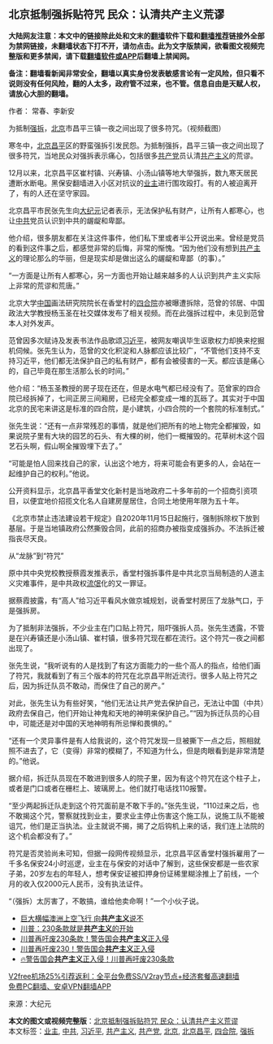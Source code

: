  <h2>北京抵制强拆贴符咒 民众：认清共产主义荒谬</h2> <p class="notice"><b>大陆网友注意：本文中的链接除此处和文末的<a href="https://github.com/bannedbook/fanqiang" >翻墙</a>软件下载和<a href="https://github.com/killgcd/justmysocks/blob/master/README.md">翻墙推荐</a>链接外全部为禁网链接，未翻墙状态下打不开，请勿点击。此为文字版禁闻，欲看图文视频完整版和更多禁闻，请下载<a href="https://github.com/bannedbook/fanqiang">翻墙软件或APP</a>后翻墙上禁闻网。</p><p>备注：翻墙看新闻非常安全，翻墙以真实身份发表敏感言论有一定风险，但只看不说则没有任何风险，翻的人太多，政府管不过来，也不管。信息自由是天赋人权，请放心大胆的翻墙。</b></p>  <div class="entry"> <p>作者： 常春、李新安</p> <p id="conimg">为抵制<a href="https://www.bannedbook.org/bnews/tag/%e5%bc%ba%e6%8b%86/" class="st_tag internal_tag" rel="tag" title="标签 强拆 下的日志">强拆</a>，<a href="https://www.bannedbook.org/bnews/tag/%e5%8c%97%e4%ba%ac/" class="st_tag internal_tag" rel="tag" title="标签 北京 下的日志">北京</a>市昌平三镇一夜之间出现了很多符咒。（视频截图）</p> <p>寒冬中，<a href="https://www.bannedbook.org/bnews/tag/%E5%8C%97%E4%BA%AC%E6%98%8C%E5%B9%B3/" class="st_tag internal_tag" rel="tag" title="标签 北京昌平 下的日志">北京昌平</a>区的野蛮强拆引发民怨。为抵制强拆，昌平三镇一夜之间出现了很多符咒，当地民众对强拆表示痛心，包括很多<a href="https://www.bannedbook.org/bnews/tag/%e5%85%b1%e4%ba%a7%e5%85%9a/" class="st_tag internal_tag" rel="tag" title="标签 共产党 下的日志">共产党</a>员认清<span class='wp_keywordlink'><a href="https://www.bannedbook.org/forum2/topic6177.html" title="《共产主义的终极目的》" target="_blank">共产主义</a></span>的荒谬。</p> <p>12月以来，北京昌平区崔村镇、兴寿镇、小汤山镇等地大举强拆，数九寒天居民遭断水断电。黑保安翻墙进入小区对抗议的<a href="https://www.bannedbook.org/bnews/tag/%e4%b8%9a%e4%b8%bb/" class="st_tag internal_tag" rel="tag" title="标签 业主 下的日志">业主</a>进行围攻殴打。有的人被迫离开了，有的人还在坚守家园。</p> <p>北京昌平市民张先生向<span class='wp_keywordlink_affiliate'><a href="http://www.epochtimes.com/" title="大纪元" target="_blank">大纪元</a></span>记者表示，无法保护私有财产，让所有人都寒心，也让<a href="https://www.bannedbook.org/bnews/tag/%e4%b8%ad%e5%85%b1/" class="st_tag internal_tag" rel="tag" title="标签 中共 下的日志">中共</a>党员认识到中共的龌龊和卑鄙。</p> <p>他介绍，很多朋友都在关注这件事件，他们私下里或者半公开说出来。曾经是党员的看到这件事之后，都感觉非常的后悔，非常的惭愧。“因为他们没有想到<a href="https://www.bannedbook.org/bnews/tag/%e5%85%b1%e4%ba%a7%e4%b8%bb%e4%b9%89/" class="st_tag internal_tag" rel="tag" title="标签 共产主义 下的日志">共产主义</a>的理论那么的华丽，但是现实却是做出这么的龌龊和卑鄙（的事）。”</p>  <p>“一方面是让所有人都寒心，另一方面也开始让越来越多的人认识到共产主义实际上非常的荒谬和荒唐。”</p> <p>北京大学<span class='wp_keywordlink_affiliate'><a href="https://www.bannedbook.org/" title="中国" target="_blank">中国</a></span>画法研究院院长在香堂村的<a href="https://www.bannedbook.org/bnews/tag/%E5%9B%9B%E5%90%88%E9%99%A2/" class="st_tag internal_tag" rel="tag" title="标签 四合院 下的日志">四合院</a>亦被曝遭拆除，范曾的邻居、中国政法大学教授杨玉圣在社交媒体发布了相关视频。而在此强拆过程中，未见到范曾本人对外发声。</p> <p>范曾因多次赋诗及发表书法作品歌颂<a href="https://www.bannedbook.org/bnews/tag/%e4%b9%a0%e8%bf%91%e5%b9%b3/" class="st_tag internal_tag" rel="tag" title="标签 习近平 下的日志">习近平</a>，被网友嘲讽毕生讴歌权力却换来挖掘机伺候。张先生认为，范曾的文化积淀和人脉都应该比较广，“不管他们支持不支持习近平，他们都无法保护自己的私有财产，都有会被侵害的一天。都应该是痛心的，自己毕竟在那生活那么长的时间。”</p> <p>他介绍：“杨玉圣教授的房子现在还在，但是水电气都已经没有了。范曾家的四合院已经拆掉了，七间正房三间厢房，已经完全都变成一堆的瓦砾了。其实对于中国北京的民宅来讲这是标准的四合院，是小建筑，小四合院的一个套院的标准制式。”</p> <p>张先生说：“还有一点非常残忍的事情，就是他们把所有的地上物完全都摧毁，如果说院子里有大块的园艺的石头、有大棵的树，他们一概摧毁的。花草树木这个园艺石头啊，假山啊全摧毁埋下去了。”</p> <p>“可能是怕人回来找自己的家，认出这个地方，将来可能会有更多的人，会站在一起维护自己的权利。”他说。</p>  <p>公开资料显示，北京昌平香堂文化新村是当地政府二十多年前的一个招商引资项目，以便宜地价招揽文化名人自建房屋居住，合同土地使用年限为五十年。</p> <p>《北京市禁止违法建设若干规定》自2020年11月15日起施行，强制拆除权下放到基层。于是当地镇政府公然撕毁合同，此前的招商办被指变成强拆办。不法拆迁被指丧尽天良。</p> <p>从“龙脉”到“符咒”</p> <p>原中共中央党校教授蔡霞发推表示，香堂村强拆事件是中共北京当局制造的人道主义灾难事件，是中共政权<span class='wp_keywordlink'><a href="https://www.bannedbook.org/forum11/topic282.html" title="禁片：评中国共产党的流氓本性" target="_blank">流氓</a></span>化的又一罪证。</p> <p>据蔡霞披露，有“高人”给习近平看风水做京城规划，说香堂村房压了龙脉气口，于是强拆房。</p> <p>为了抵制非法强拆，不少业主在门口贴上符咒，阻吓强拆人员。张先生透露，不管是在兴寿镇还是小汤山镇、崔村镇，很多符咒现在都在流行。这个符咒一夜之间都出现了。</p>  <p>张先生说，“我听说有的人是找到了有这方面能力的一些个高人的指点，给他们画了符咒，我就看到了有三个版本的符咒在北京昌平附近流行。很多人贴上符咒之后，因为拆迁队员不敢动，而保住了自己的房产。”</p> <p>对此，张先生认为有些好笑，“他们无法让共产党去保护自己，无法让中国（中共）政府去保自己，他们开始让神鬼和天地的神明来保护自己。”“因为拆迁队员的心目中，可能还是对中国的天地神明有所忌惮和畏惧的。”</p> <p>“还有一个灵异事件是有人给我说的，这个符咒发现一旦被撕下一点之后，照相就照不进去了，它（变得）非常的模糊了，不知道为什么，但是肉眼看到是非常清楚的。”他说。</p> <p>据介绍，拆迁队员现在不敢进到很多人的院子里，因为有这个符咒在这个柱子上，或者是门口或者在栅栏上、玻璃房上。他们就打电话找110报警。</p> <p>“至少两起拆迁队走到这个符咒面前是不敢下手的。”张先生说，“110过来之后，也不敢揭这个咒，警察就找到业主，要求业主停止伤害这个施工队，说施工队不能被诅咒，他们是正当执法。业主就说不揭，揭了之后钩机上来的话，我们连上法院的这个机会都没有了。”</p> <p>符咒是否灵验尚未可知，但据一段网传视频显示，北京昌平区香堂村强拆雇用了一千多名保安24小时巡逻，业主在与保安的对话中了解到，这些保安都是一些农家子弟，20岁左右的年轻人，想考保安证被扣押身份证稀里糊涂推上了前线，一个月的收入仅2000元人民币，没有执法证件。</p>  <p>“（强拆）太厉害了，不敢搞，谁给他卖命啊！”一个小伙子说。</p> <ul class='op-related-articles' title='相关阅读'> <li><a href='https://www.bannedbook.org/bnews/taiwannews/20201227/1455594.html' target='_blank'>巨大横幅澳洲上空飞行 向<b>共产主义</b>说不</a></li> <li><a href='https://www.bannedbook.org/bnews/comments/20201226/1455031.html' target='_blank'>川普：230条款就是<b>共产主义</b>的开始</a></li> <li><a href='https://www.bannedbook.org/bnews/bannedvideo/20201225/1454846.html' target='_blank'>川普再吁废230条款！警告国会<b>共产主义</b>正入侵</a></li> <li><a href='https://www.bannedbook.org/bnews/taiwannews/20201225/1454770.html' target='_blank'>川普再吁废230！警告国会<b>共产主义</b>正入侵</a></li> <li><a href='https://www.bannedbook.org/bnews/taiwannews/20201225/1454749.html' target='_blank'>🔥警告国会<b>共产主义</b>正入侵！川普再吁废230条款</a></li> </ul> <p class="texttj"> <a href="https://www.bannedbook.org/forum23/topic22702.html" target="_blank">V2free机场25%引荐返利：全平台免费SS/V2ray节点+经济套餐高速翻墙</a><br/> <a href="https://github.com/bannedbook/fanqiang/wiki/%E7%A6%81%E9%97%BB%E7%BD%91%E5%AE%89%E5%8D%93%E7%BF%BB%E5%A2%99%E6%96%B0%E9%97%BBAPP" target="_blank">免费PC翻墙、安卓VPN翻墙APP</a></p><p> 来源：大纪元 </p><a name='sharetosocial'></a>       <div><b>本文的图文或视频完整版</b>：<a href='https://www.bannedbook.org/bnews/cbnews/20201227/1455817.html'>北京抵制强拆贴符咒 民众：认清共产主义荒谬</a></div>  </div><!--END ENTRY--> <div class="postfooter"> <div>本文标签：<a href="https://www.bannedbook.org/bnews/tag/%e4%b8%9a%e4%b8%bb/" rel="tag">业主</a>, <a href="https://www.bannedbook.org/bnews/tag/%e4%b8%ad%e5%85%b1/" rel="tag">中共</a>, <a href="https://www.bannedbook.org/bnews/tag/%e4%b9%a0%e8%bf%91%e5%b9%b3/" rel="tag">习近平</a>, <a href="https://www.bannedbook.org/bnews/tag/%e5%85%b1%e4%ba%a7%e4%b8%bb%e4%b9%89/" rel="tag">共产主义</a>, <a href="https://www.bannedbook.org/bnews/tag/%e5%85%b1%e4%ba%a7%e5%85%9a/" rel="tag">共产党</a>, <a href="https://www.bannedbook.org/bnews/tag/%e5%8c%97%e4%ba%ac/" rel="tag">北京</a>, <a href="https://www.bannedbook.org/bnews/tag/%E5%8C%97%E4%BA%AC%E6%98%8C%E5%B9%B3/" rel="tag">北京昌平</a>, <a href="https://www.bannedbook.org/bnews/tag/%E5%9B%9B%E5%90%88%E9%99%A2/" rel="tag">四合院</a>, <a href="https://www.bannedbook.org/bnews/tag/%e5%bc%ba%e6%8b%86/" rel="tag">强拆</a></div>  </div><!--END POSTFOOTER--> 